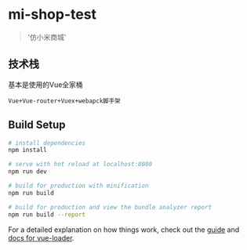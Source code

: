 # mi-shop-test

> '仿小米商城'

## 技术栈

基本是使用的Vue全家桶

```
Vue+Vue-router+Vuex+webapck脚手架
```
## Build Setup

``` bash
# install dependencies
npm install

# serve with hot reload at localhost:8080
npm run dev

# build for production with minification
npm run build

# build for production and view the bundle analyzer report
npm run build --report
```
For a detailed explanation on how things work, check out the [guide](http://vuejs-templates.github.io/webpack/) and [docs for vue-loader](http://vuejs.github.io/vue-loader).


